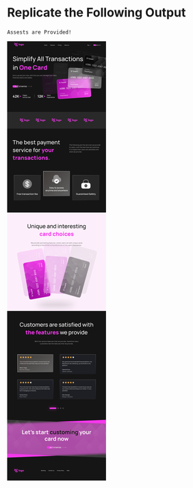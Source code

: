# Replicate the Following Output

`Assests are Provided!`

![Project 7](./Credit%20card%20landing%20page.png)
